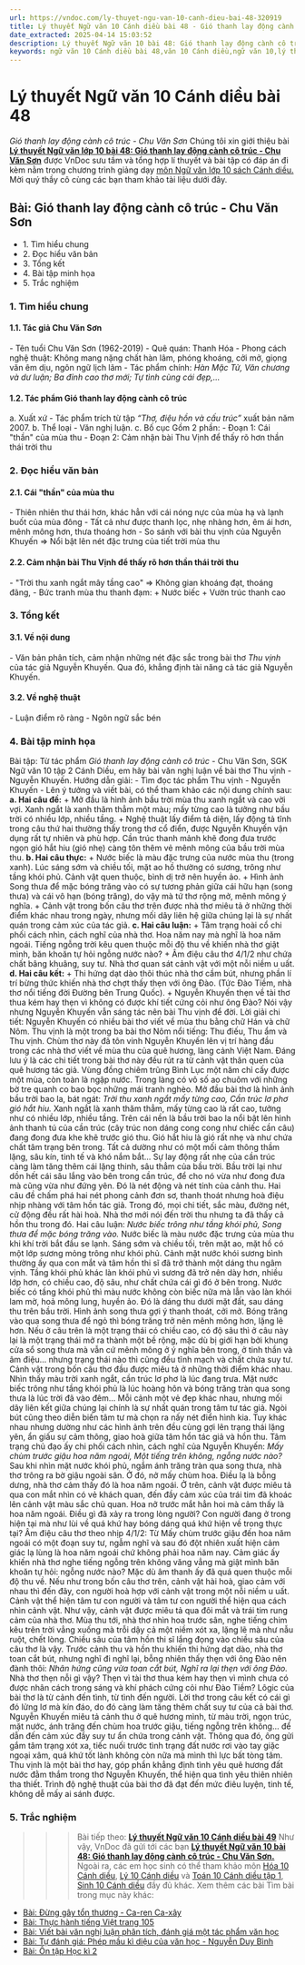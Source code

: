 ```yaml
---
url: https://vndoc.com/ly-thuyet-ngu-van-10-canh-dieu-bai-48-320919
title: Lý thuyết Ngữ văn 10 Cánh diều bài 48 - Gió thanh lay động cành cô trúc - Chu Văn Sơn - VnDoc.com
date_extracted: 2025-04-14 15:03:52
description: Lý thuyết Ngữ văn 10 bài 48: Gió thanh lay động cành cô trúc - Chu Văn Sơn sách Cánh diều được VnDoc sưu tầm và giới thiệu  để tham khảo chuẩn bị cho bài giảng học kì mới sắp tới đây của mình.
keywords: ngữ văn 10 Cánh diều bài 48,văn 10 Cánh diều,ngữ văn 10,lý thuyết văn 10 Cánh diều bài 48,kiến thức trọng tâm môn ngữ văn 10,lý thuyết ngữ văn 10 CD,ngữ văn lớp 10,ôn tập lý thuyết văn lớp 10,lý thuyết môn ngữ văn 10,lý thuyết văn 10 CD,bài Gió thanh lay động cành cô trúc - Chu Văn Sơn,trắc nghiệm ngữ văn 10 CD
---
```


# Lý thuyết Ngữ văn 10 Cánh diều bài 48
 _Gió thanh lay động cành cô trúc - Chu Văn Sơn_
Chúng tôi xin giới thiệu bài **[Lý thuyết Ngữ văn lớp 10 bài 48: Gió thanh lay động cành cô trúc - Chu Văn Sơn](<https://vndoc.com/ly-thuyet-ngu-van-10-canh-dieu-bai-48-320919>)** được VnDoc sưu tầm và tổng hợp lí thuyết và bài tập có đáp án đi kèm nằm trong chương trình giảng dạy [môn Ngữ văn lớp 10 sách Cánh diều. ](<https://vndoc.com/ngu-van-10-canh-dieu-tap1>)Mời quý thầy cô cùng các bạn tham khảo tài liệu dưới đây.
## Bài: Gió thanh lay động cành cô trúc - Chu Văn Sơn
  * 1\. Tìm hiểu chung
  * 2\. Đọc hiểu văn bản 
  * 3\. Tổng kết
  * 4\. Bài tập minh họa
  * 5\. Trắc nghiệm

### 1\. Tìm hiểu chung
#### 1.1. Tác giả Chu Văn Sơn
\- Tên tuổi Chu Văn Sơn \(1962-2019\)
\- Quê quán: Thanh Hóa
\- Phong cách nghệ thuật: Không mang nặng chất hàn lâm, phóng khoáng, cởi mở, giọng văn êm dịu, ngôn ngữ lịch lãm
\- Tác phẩm chính: _Hàn Mặc Tử, Văn chương và dư luận; Ba đỉnh cao thơ mới; Tự tình cùng cái đẹp,..._
#### 1.2. Tác phẩm Gió thanh lay động cành cô trúc
a. Xuất xứ
\- Tác phẩm trích từ tập _“Thơ, điệu hồn và cấu trúc”_ xuất bản năm 2007.
b. Thể loại
\- Văn nghị luận.
c. Bố cục
Gồm 2 phần:
\- Đoạn 1: Cái "thần" của mùa thu
\- Đoạn 2: Cảm nhận bài Thu Vịnh để thấy rõ hơn thần thái trời thu
### 2\. Đọc hiểu văn bản
#### 2.1. Cái "thần" của mùa thu
\- Thiên nhiên thư thái hơn, khác hẳn với cái nóng nực của mùa hạ và lạnh buốt của mùa đông
\- Tất cả như được thanh lọc, nhẹ nhàng hơn, êm ái hơn, mênh mông hơn, thưa thoáng hơn
\- So sánh với bài thu vịnh của Nguyễn Khuyến
=> Nổi bật lên nét đặc trưng của tiết trời mùa thu
#### 2.2. Cảm nhận bài Thu Vịnh để thấy rõ hơn thần thái trời thu
\- "Trời thu xanh ngắt mây tầng cao"
=> Không gian khoáng đạt, thoáng đãng,
\- Bức tranh mùa thu thanh đạm:
\+ Nước biếc
\+ Vườn trúc thanh cao
### 3\. Tổng kết
#### 3.1. Về nội dung
\- Văn bản phân tích, cảm nhận những nét đặc sắc trong bài thơ _Thu vịnh_ của tác giả Nguyễn Khuyến. Qua đó, khẳng định tài năng cả tác giả Nguyễn Khuyến.
#### 3.2. Về nghệ thuật
\- Luận điểm rõ ràng
\- Ngôn ngữ sắc bén
### 4\. Bài tập minh họa
Bài tập: Từ tác phẩm _Gió thanh lay động cành cô trúc_ \- Chu Văn Sơn, SGK Ngữ văn 10 tập 2 Cánh Diều, em hãy bài văn nghị luận về bài thơ Thu vịnh - Nguyễn Khuyến.
Hướng dẫn giải:
\- Tìm đọc tác phẩm Thu vịnh - Nguyễn Khuyến
\- Lên ý tưởng và viết bài, có thể tham khảo các nội dung chính sau:
**a. Hai câu đề:**
\+ Mở đầu là hình ảnh bầu trời mùa thu xanh ngắt và cao vời vợi. Xanh ngắt là xanh thăm thẳm một màu; mấy từng cao là tưởng như bầu trời có nhiều lớp, nhiều tầng.
\+ Nghệ thuật lấy điểm tả diện, lấy động tả tĩnh trong câu thứ hai thường thấy trong thơ cổ điển, được Nguyễn Khuyến vận dụng rất tự nhiên và phù hợp. Cần trúc thanh mảnh khẽ đong đưa trước ngọn gió hắt hiu \(gió nhẹ\) càng tôn thêm vẻ mênh mông của bầu trời mùa thu.
**b. Hai câu thực:**
\+ Nước biếc là màu đặc trưng của nước mùa thu \(trong xanh\). Lúc sáng sớm và chiều tối, mặt ao hồ thường có sương, trông như tầng khói phủ. Cảnh vật quen thuộc, bình dị trở nên huyền ảo.
\+ Hình ảnh Song thưa để mặc bóng trăng vào có sự tương phản giữa cái hữu hạn \(song thưa\) và cái vô hạn \(bóng trăng\), do vậy mà tứ thơ rộng mở, mênh mông ý nghĩa.
\+ Cảnh vật trong bốn câu thơ trên được nhà thơ miêu tả ở những thời điểm khác nhau trong ngày, nhưng mối dây liên hệ giữa chúng lại là sự nhất quán trong cảm xúc của tác giả.
**c. Hai câu luận:**
\+ Tâm trạng hoài cổ chi phối cách nhìn, cách nghĩ của nhà thơ. Hoa năm nay mà nghĩ là hoa năm ngoái. Tiếng ngỗng trời kêu quen thuộc mỗi độ thu về khiến nhà thơ giật mình, băn khoăn tự hỏi ngỗng nước nào?
\+ Âm điệu câu thơ 4/1/2 như chứa chất bâng khuâng, suy tư. Nhà thơ quan sát cảnh vật với một nỗi niềm u uất.
**d. Hai câu kết:**
\+ Thi hứng dạt dào thôi thúc nhà thơ cầm bút, nhưng phần lí trí bừng thức khiến nhà thơ chợt thấy thẹn với ông Đào. \(Tức Đào Tiềm, nhà thơ nổi tiếng đời Đường bên Trung Quốc\).
\+ Nguyễn Khuyến thẹn về tài thơ thua kém hay thẹn vì không có được khí tiết cứng cỏi như ông Đào? Nói vậy nhưng Nguyễn Khuyến vẫn sáng tác nên bài Thu vịnh để đời.
Lời giải chi tiết:
Nguyễn Khuyến có nhiều bài thơ viết về mùa thu bằng chữ Hán và chữ Nôm. Thu vịnh là một trong ba bài thơ Nôm nổi tiếng: Thu điếu, Thu ẩm và Thu vịnh. Chùm thơ này đã tôn vinh Nguyễn Khuyến lên vị trí hàng đầu trong các nhà thơ viết về mùa thu của quê hương, làng cảnh Việt Nam. Đáng lưu ý là các chi tiết trong bài thơ này đều rút ra từ cảnh vật thân quen của quê hương tác giả. Vùng đồng chiêm trũng Bình Lục một năm chỉ cấy được một mùa, còn toàn là ngập nước. Trong làng có vô số ao chuôm với những bờ tre quanh co bao bọc những mái tranh nghèo.
Mở đầu bài thơ là hình ảnh bầu trời bao la, bát ngát:
_Trời thu xanh ngắt mấy từng cao,_
_Cần trúc lơ phơ gió hắt hiu._
Xanh ngắt là xanh thăm thẳm, mấy từng cao là rất cao, tưởng như có nhiều lớp, nhiều tầng. Trên cái nền là bầu trời bao la nổi bật lên hình ảnh thanh tú của cần trúc \(cây trúc non dáng cong cong như chiếc cần câu\) đang đong đưa khe khẽ trước gió thu. Gió hắt hiu là gió rất nhẹ và như chứa chất tâm trạng bên trong. Tất cả dường như có một mối cảm thông thầm lặng, sâu kín, tinh tế và khó nắm bắt... Sự lay động rất nhẹ của cần trúc càng làm tăng thêm cái lặng thinh, sâu thẳm của bầu trời. Bầu trời lại như dồn hết cái sâu lắng vào bên trong cần trúc, để cho nó vừa như đong đưa mà cũng vừa như đứng yên. Đó là nét động và nét tính của cảnh thu.
Hai câu đề chấm phá hai nét phong cảnh đơn sơ, thanh thoát nhưng hoà điệu nhịp nhàng với tâm hồn tác giả. Trong đó, mọi chi tiết, sắc màu, đường nét, cử động đều rất hài hoà. Nhà thơ mới nói đến trời thu nhưng ta đã thấy cả hồn thu trong đó.
Hai câu luận:
_Nước biếc trông như tầng khói phủ,_
_Song thưa để mặc bóng trăng vào._
Nước biếc là màu nước đặc trưng của mùa thu khi khí trời bắt đầu se lạnh. Sáng sớm và chiều tối, trên mặt ao, mặt hồ có một lớp sương mỏng trông như khói phủ. Cảnh mặt nước khói sương bình thường ấy qua con mắt và tâm hồn thi sĩ đã trở thành một dáng thu ngâm vịnh. Tầng khói phủ khác làn khói phủ vì sương đã trở nên dày hơn, nhiều lớp hơn, có chiều cao, độ sâu, như chất chứa cái gì đó ở bên trong. Nước biếc có tầng khói phủ thì màu nước không còn biếc nữa mà lẫn vào làn khói lam mờ, hoả mông lung, huyền ảo. Đó là dáng thu dưới mặt đất, sau dáng thu trên bầu trời.
Hình ảnh song thưa gợi ý thanh thoát, cởi mở. Bóng trăng vào qua song thưa để ngỏ thì bóng trăng trở nên mênh mông hơn, lặng lẽ hơn. Nếu ở câu trên là một trạng thái có chiều cao, có độ sâu thì ở câu này lại là một trạng thái mở ra thành một bề rộng, mặc dù bị giới hạn bởi khung cửa sổ song thưa mà vẫn cứ mênh mông ở ý nghĩa bên trong, ở tinh thần và âm điệu... nhưng trạng thái nào thì cũng đều tĩnh mạch và chất chứa suy tư.
Cảnh vật trong bốn câu thơ đầu được miêu tả ở những thời điểm khác nhau. Nhìn thấy màu trời xanh ngắt, cần trúc lơ phơ là lúc đang trưa. Mặt nước biếc trông như tầng khói phủ là lúc hoàng hôn và bóng trăng tràn qua song thưa là lúc trời đã vào đêm... Mỗi cảnh một vẻ đẹp khác nhau, nhưng mối dây liên kết giữa chúng lại chính là sự nhất quán trong tâm tư tác giả.
Ngòi bút cũng theo diễn biến tâm tư mà chọn ra nấy nét điển hình kia. Tuy khác nhau nhưng dường như các hình ảnh trên đều cùng gợi lên trạng thái lặng yên, ẩn giấu sự cảm thông, giao hoà giữa tâm hồn tác giả và hồn thu.
Tâm trạng chủ đạo ấy chi phối cách nhìn, cách nghĩ của Nguyễn Khuyến:
_Mấy chùm trước giậu hoa năm ngoái,_
_Một tiếng trên không, ngỗng nước nào?_
Sau khi nhìn mặt nước khói phủ, ngắm ánh trăng tràn qua song thưa, nhà thơ trông ra bờ giậu ngoài sân. Ở đó, nở mấy chùm hoa. Điều lạ là bỗng dưng, nhà thơ cảm thấy đó là hoa năm ngoái. Ở trên, cảnh vật được miêu tả qua con mắt nhìn có vẻ khách quan, đến đầy cảm xúc của trái tim đã khoác lên cảnh vật màu sắc chủ quan. Hoa nở trước mắt hẳn hoi mà cảm thấy là hoa năm ngoái. Điều gì đã xảy ra trong lòng người? Con người đang ở trong hiện tại mà như lùi về quá khứ hay bóng dáng quá khứ hiện về trong thực tại? Âm điệu câu thơ theo nhịp 4/1/2: Từ Mấy chùm trước giậu đến hoa năm ngoái có một đoạn suy tư, ngẫm nghĩ và sau đó đột nhiên xuất hiện cảm giác lạ lùng là hoa năm ngoái chứ không phải hoa năm nay. Cảm giác ấy khiến nhà thơ nghe tiếng ngỗng trên không văng vẳng mà giật mình băn khoăn tự hỏi: ngỗng nước nào? Mặc dù âm thanh ấy đã quá quen thuộc mỗi độ thu về.
Nếu như trong bốn câu thơ trên, cảnh vật hài hoà, giao cảm với nhau thì đến đây, con người hoà hợp với cảnh vật trong một nỗi niềm u uất. Cảnh vật thể hiện tâm tư con người và tâm tư con người thể hiện qua cách nhìn cảnh vật. Như vậy, cảnh vật được miêu tả qua đôi mắt và trái tim rung cảm của nhà thơ. Mùa thu tới, nhà thơ nhìn hoa trước sân, nghe tiếng chim kêu trên trời vẳng xuống mà trỗi dậy cả một niềm xót xa, lặng lẽ mà như nẫu ruột, chết lòng. Chiều sâu của tâm hồn thi sĩ lắng đọng vào chiều sâu của câu thơ là vậy.
Trước cảnh thu và hồn thu khiến thi hứng dạt dào, nhà thơ toan cắt bút, nhưng nghĩ đi nghĩ lại, bỗng nhiên thấy thẹn với ông Đào nên đành thôi:
_Nhân hứng cũng vừa toan cắt bút,_
_Nghĩ ra lại thẹn với ông Đào._
Nhà thơ thẹn nỗi gì vậy? Thẹn vì tài thơ thua kém hay thẹn vì mình chưa có được nhân cách trong sáng và khí phách cứng cỏi như Đào Tiềm? Lôgic của bài thơ là từ cảnh đến tình, từ tình đến người. Lời thơ trong câu kết có cái gì đó lửng lơ mà kín đáo, do đó càng làm tăng thêm chất suy tư của cả bài thơ.
Nguyễn Khuyến miêu tả cảnh thu ở quê hương mình, từ màu trời, ngọn trúc, mặt nước, ánh trăng đến chùm hoa trước giậu, tiếng ngỗng trên không... để dẫn đến cảm xúc đầy suy tư ẩn chứa trong cảnh vật. Thông qua đó, ông gửi gắm tâm trạng xót xa, tiếc nuối trước tình trạng đất nước rơi vào tay giặc ngoại xâm, quá khứ tốt lành không còn nữa mà mình thì lực bất tòng tâm.
Thu vịnh là một bài thơ hay, góp phần khẳng định tình yêu quê hương đất nước đằm thắm trong thơ Nguyễn Khuyến, thể hiện qua tình yêu thiên nhiên tha thiết. Trình độ nghệ thuật của bài thơ đã đạt đến mức điêu luyện, tinh tế, không dễ mấy ai sánh được.
### 5\. Trắc nghiệm
>>> Bài tiếp theo: [**Lý thuyết Ngữ văn 10 Cánh diều bài 49**](<https://vndoc.com/ly-thuyet-ngu-van-10-canh-dieu-bai-49-320938>)
Như vậy, VnDoc đã gửi tới các bạn **[Lý thuyết Ngữ văn 10 bài 48: Gió thanh lay động cành cô trúc - Chu Văn Sơn.](<https://vndoc.com/ly-thuyet-ngu-van-10-canh-dieu-bai-48-320919>)** Ngoài ra, các em học sinh có thể tham khảo môn [Hóa 10 Cánh diều](<https://vndoc.com/hoa-10-canh-dieu>), [Lý 10 Cánh diều](<https://vndoc.com/vat-ly-10-canh-dieu>) và [Toán 10 Cánh diều tập 1](<https://vndoc.com/toan-10-canh-dieu-tap1>), [Sinh 10 Cánh diều](<https://vndoc.com/sinh-hoc-10-canh-dieu>) đầy đủ khác.
Xem thêm các bài Tìm bài trong mục này khác:
  * [Bài: Đừng gây tổn thương - Ca-ren Ca-xây](</ly-thuyet-ngu-van-10-canh-dieu-bai-49-320938>)
  * [Bài: Thực hành tiếng Việt trang 105](</ly-thuyet-ngu-van-10-canh-dieu-bai-50-320939>)
  * [Bài: Viết bài văn nghị luận phân tích, đánh giá một tác phẩm văn học](</ly-thuyet-ngu-van-10-canh-dieu-bai-51-320940>)
  * [Bài: Tự đánh giá: Phép mầu kì diệu của văn học - Nguyễn Duy Bình](</ly-thuyet-ngu-van-10-canh-dieu-bai-52-320943>)
  * [Bài: Ôn tập Học kì 2](</ly-thuyet-ngu-van-10-canh-dieu-bai-53-320945>)

